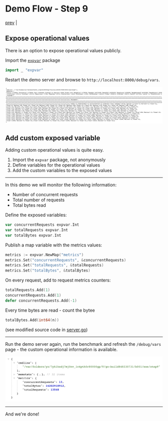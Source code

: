 # Demo Flow - Step 9

[prev](../step8/README.md) |

## Expose operational values

There is an option to expose operational values publicly.

Import the [`expvar`](https://pkg.go.dev/expvar) package
```go
import _ "expvar"
```

Restart the demo server and browse to `http://localhost:8000/debug/vars`.

![](step9-expvar-page.png)

## Add custom exposed variable

Adding custom operational values is quite easy.

1. Import the `expvar` package, not anonymously
2. Define variables for the operational values
3. Add the custom variables to the exposed values

----

In this demo we will monitor the following information: 
* Number of concurrent requests
* Total number of requests
* Total bytes read

Define the exposed variables:
```go
var concurrentRequests expvar.Int
var totalRequests expvar.Int
var totalBytes expvar.Int
```

Publish a map variable with the metrics values:
```go
metrics := expvar.NewMap("metrics")
metrics.Set("concurrentRequests", &concurrentRequests)
metrics.Set("totalRequests", &totalRequests)
metrics.Set("totalBytes", &totalBytes)
```

On every request, add to request metrics counters:
```go
totalRequests.Add(1)
concurrentRequests.Add(1)
defer concurrentRequests.Add(-1)
```

Every time bytes are read - count the bytee
```go
totalBytes.Add(int64(n))
```

(see modified source code in [server.go](server.go))

----

Run the demo server again, run the benchmark and refresh the `/debug/vars` page - the custom operational information is available.

![](step9-custom-vars.png)

----

And we're done!